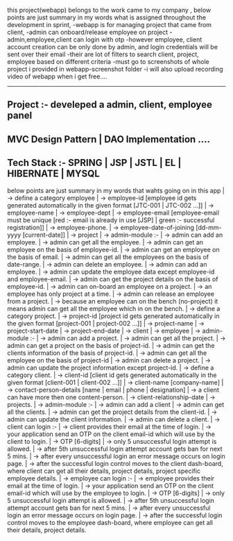 
this project(webapp) belongs to the work came to my company , below points are just summary in my words what is assigned throughout the development in sprint,
-webapp is for managing project that came from client,
-admin can onboard/release employee on project
-admin,employee,client can login with otp 
-however employee, client account creation can be only done by admin, and login credentials will be sent over their email
-their are lot of filters to search client, project, employee based on different criteria
-must go to screenshots of whole project i provided in webapp-screenshot folder
-i will also upload recording video of webapp when i get free....

---------------------------------------------------
Project :- develeped a admin, client, employee panel 
--------------------------------------------------
MVC Design Pattern | DAO Implementation ....
--------------------------------------------------
Tech Stack :-   SPRING | JSP | JSTL | EL | HIBERNATE | MYSQL
--------------------------------------------------


below points are just summary in my words that wahts going on in this app
	| -> define a category employee 
		| -> employee-id [employee id gets generated automatically in the given format [JTC-001 | JTC-002 ...]]
		| -> employee-name
		| -> employee-dept
		| -> employee-email [employee-email must be unique [red :- email is already in use [JSP] | green :- successful registration]]
		| -> employee-phone. 
		| -> employee-date-of-joining [dd-mm-yyyy [current-date]]
		| -> project
	| -> admin-module :- 
		| -> admin can add an employee. 
		| -> admin can get all the employee.
		| -> admin can get an employee on the basis of employee-id.
		| -> admin can get an employee on the basis of email.
		| -> admin can get all the employees on the basis of date-range. 
		| -> admin can delete an employee.
		| -> admin can add an employee.
		| -> admin can update the employee data except employee-id and employee-email.
		| -> admin can get the project details on the basis of employee-id.
		| -> admin can on-board an employee on a project.
			| -> an employee has only project at a time.
		| -> admin can release an employee from a project. 
		| -> because an employee can on the bench (no-project) it means admin can get all the employee which in on the bench. 
	| -> define a category project.
		| -> project-id [project id gets generated automatically in the given format [project-001 | project-002 ...]]
		| -> project-name 
		| -> project-start-date
		| -> project-end-date
		| -> client
		| -> employee
	| -> admin-module :- 
		| -> admin can add a project. 
		| -> admin can get all the project.
		| -> admin can get a project on the basis of project-id.
		| -> admin can get the clients information of the basis of project-id.
		| -> admin can get all the employee on the basis of project-id
		| -> admin can delete a project.
		| -> admin can update the project information except project-id.
	| -> define a category client.
		| -> client-id [client id gets generated automatically in the given format [client-001 | client-002 ...]]
		| -> client-name [company-name] 
		| -> contact-person-details [name | email | phone | designation]
			| -> a client can have more then one content-person.
		| -> client-relationship-date
		| -> projects.
	| -> admin-module :- 
		| -> admin can add a client
		| -> admin can get all the clients.
		| -> admin can get the project details from the client-id.
		| -> admin can update the client information.
		| -> admin can delete a client. 
	| -> client can login :- 
		| -> client provides their email at the time of login.
		| -> your application send an OTP on the client email-id which will use by the client to login.
		| -> OTP [6-digits]
		| -> only 5 unsuccessful login attempt is allowed.
		| -> after 5th unsuccessful login attempt account gets ban for next 5 mins.
		| -> after every unsuccessful login an error message occurs on login page. 
		| -> after the successful login control moves to the client dash-board, where client can get all their details, project details, project specific employee  details.
	| -> employee can login :- 
		| -> employee provides their email at the time of login.
		| -> your application send an OTP on the client email-id which will use by the employee to login.
		| -> OTP [6-digits]
		| -> only 5 unsuccessful login attempt is allowed.
		| -> after 5th unsuccessful login attempt account gets ban for next 5 mins.
		| -> after every unsuccessful login an error message occurs on login page. 
		| -> after the successful login control moves to the employee dash-board, where employee can get all their details, project details.
